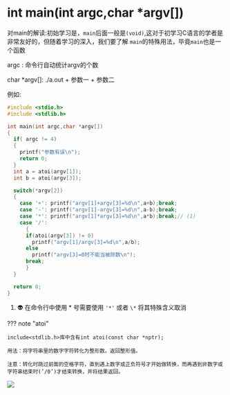 # int main(int argc,char *argv[])

对main的解读:初始学习是，`main`后面一般是`(void)`,这对于初学习C语言的学者是非常友好的，但随着学习的深入，我们要了解
`main`的特殊用法，毕竟`main`也是一个函数

argc : 命令行自动统计argv的个数

char *argv[]:  ./a.out + 参数一 + 参数二

例如:

```c
#include <stdio.h>
#include <stdlib.h>

int main(int argc,char *argv[])
{
  if( argc != 4)
  {
    printf("参数有误\n");
    return 0;
  }
  int a = atoi(argv[1]);
  int b = atoi(argv[3]);

  switch(*argv[2])
  {
    case '+': printf("argv[1]+argv[3]=%d\n",a+b);break;
    case '-': printf("argv[1]-argv[3]=%d\n",a-b);break;
    case '*': printf("argv[1]*argv[3]=%d\n",a*b);break;// (1)
    case '/': 
      {
      if(atoi(argv[3]) != 0) 
        printf("argv[1]/argv[3]=%d\n",a/b);
      else 
        printf("argv[3]=0时不能当被除数\n");
      break;
      }
  }

  return 0;
}
```

1. :alien: 在命令行中使用 * 号需要使用 `'*'` 或者 `\*` 将其特殊含义取消

??? note "atoi"
    
    include<stdlib.h>库中含有int atoi(const char *nptr);

    用法：将字符串里的数字字符转化为整形数。返回整形值。

    注意：转化时跳过前面的空格字符，直到遇上数字或正负符号才开始做转换，而再遇到非数字或字符串结束时(’/0’)才结束转换，并将结果返回。

    
![](https://pic.imgdb.cn/item/6483d5651ddac507cc14500a.png)





